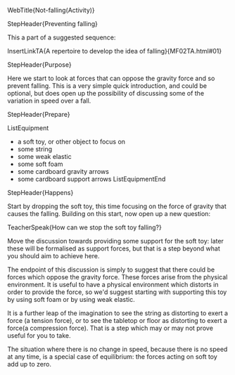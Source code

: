 WebTitle{Not-falling(Activity)}

StepHeader{Preventing falling}

This a part of a suggested sequence:

InsertLinkTA{A repertoire to develop the idea of falling}{MF02TA.html#01}

StepHeader{Purpose}

Here we start to look at forces that can oppose the gravity force and so prevent falling. This is a very simple quick introduction, and could be optional, but does open up the possibility of discussing some of the variation in speed over a fall.

StepHeader{Prepare}

ListEquipment
- a soft toy, or other object to focus on
- some string
- some weak elastic
- some soft foam
- some cardboard gravity arrows
- some cardboard support arrows
ListEquipmentEnd

StepHeader{Happens}

Start by dropping the soft toy, this time focusing on the force of gravity that causes the falling. Building on this start, now open up a new question:

TeacherSpeak{How can we stop the soft toy falling?}

Move the discussion towards providing some support for the soft toy: later these will be formalised as support forces, but that is a step beyond what you should aim to achieve here.

The endpoint of this discussion is simply to suggest that there could be forces which oppose the gravity force. These forces arise from the physical environment. It is useful to have a physical environment which distorts in order to provide the force, so we&apos;d suggest starting with supporting this toy by using soft foam or by using weak elastic.

It is a further leap of the imagination to see the string as distorting to exert a force (a tension force), or to see the tabletop or floor as distorting to exert a force(a compression force). That is a step which may or may not prove useful for you to take.

The situation where there is no change in speed, because there is no speed at any time, is a special case of equilibrium: the forces acting on soft toy add up to zero.
